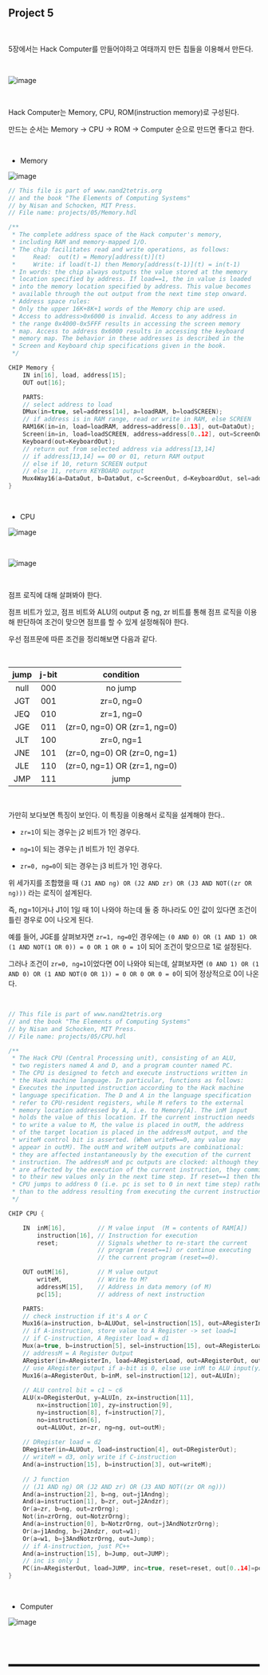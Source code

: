 ## Project 5

<br>

5장에서는 Hack Computer를 만들어야하고 여태까지 만든 칩들을 이용해서 만든다.

<br>

![image](https://user-images.githubusercontent.com/52172169/209097501-3324681c-4219-411d-b162-895862d3574c.png)

<br>

Hack Computer는 Memory, CPU, ROM(instruction memory)로 구성된다.

만드는 순서는 Memory -> CPU -> ROM -> Computer 순으로 만드면 좋다고 한다.

<br>

+ Memory

![image](https://user-images.githubusercontent.com/52172169/209097548-1e282910-8826-4db9-81e1-262fdc9909f2.png)

```c
// This file is part of www.nand2tetris.org
// and the book "The Elements of Computing Systems"
// by Nisan and Schocken, MIT Press.
// File name: projects/05/Memory.hdl

/**
 * The complete address space of the Hack computer's memory,
 * including RAM and memory-mapped I/O. 
 * The chip facilitates read and write operations, as follows:
 *     Read:  out(t) = Memory[address(t)](t)
 *     Write: if load(t-1) then Memory[address(t-1)](t) = in(t-1)
 * In words: the chip always outputs the value stored at the memory 
 * location specified by address. If load==1, the in value is loaded 
 * into the memory location specified by address. This value becomes 
 * available through the out output from the next time step onward.
 * Address space rules:
 * Only the upper 16K+8K+1 words of the Memory chip are used. 
 * Access to address>0x6000 is invalid. Access to any address in 
 * the range 0x4000-0x5FFF results in accessing the screen memory 
 * map. Access to address 0x6000 results in accessing the keyboard 
 * memory map. The behavior in these addresses is described in the 
 * Screen and Keyboard chip specifications given in the book.
 */

CHIP Memory {
    IN in[16], load, address[15];
    OUT out[16];

    PARTS:
    // select address to load
    DMux(in=true, sel=address[14], a=loadRAM, b=loadSCREEN);
    // if address is in RAM range, read or write in RAM, else SCREEN 
    RAM16K(in=in, load=loadRAM, address=address[0..13], out=DataOut);
    Screen(in=in, load=loadSCREEN, address=address[0..12], out=ScreenOut);
    Keyboard(out=KeyboardOut);
    // return out from selected address via address[13,14]
    // if address[13,14] == 00 or 01, return RAM output
    // else if 10, return SCREEN output
    // else 11, return KEYBOARD output
    Mux4Way16(a=DataOut, b=DataOut, c=ScreenOut, d=KeyboardOut, sel=address[13..14], out=out);
}
```

<br>

+ CPU

![image](https://user-images.githubusercontent.com/52172169/209097696-4b14ae25-dd39-4cea-bd1d-700978b0f266.png)

<br>

![image](https://user-images.githubusercontent.com/52172169/209253373-7416d5c8-a54b-4800-8795-f9c9923a3814.png)

<br>

점프 로직에 대해 살펴봐야 한다.

점프 비트가 있고, 점프 비트와 ALU의 output 중 ng, zr 비트를 통해 점프 로직을 이용해 판단하여 조건이 맞으면 점프를 할 수 있게 설정해줘야 한다.

우선 점프문에 따른 조건을 정리해보면 다음과 같다.

<br>

| jump | j-bit |       condition       |
|:----:|:-----:|:---------------------:|
| null |  000  |        no jump        |
|  JGT |  001  |       zr=0, ng=0      |
|  JEQ |  010  |       zr=1, ng=0      |
|  JGE |  011  | (zr=0, ng=0) OR (zr=1, ng=0) |
|  JLT |  100  |       zr=0, ng=1      |
|  JNE |  101  | (zr=0, ng=0) OR (zr=0, ng=1) |
|  JLE |  110  | (zr=0, ng=1) OR (zr=1, ng=0) |
|  JMP |  111  |          jump         |

<br>

가만히 보다보면 특징이 보인다. 이 특징을 이용해서 로직을 설계해야 한다..

+ ```zr=1```이 되는 경우는 j2 비트가 1인 경우다.

+ ```ng=1```이 되는 경우는 j1 비트가 1인 경우다.

+ ```zr=0, ng=0```이 되는 경우는 j3 비트가 1인 경우다.

위 세가지를 조합했을 때 ```(J1 AND ng) OR (J2 AND zr) OR (J3 AND NOT((zr OR ng)))``` 라는 로직이 설계된다.

즉, ng=1이거나 J1이 1일 때 1이 나와야 하는데 둘 중 하나라도 0인 값이 있다면 조건이 틀린 경우로 0이 나오게 된다.

예를 들어, JGE를 살펴보자면 ```zr=1, ng=0```인 경우에는 ```(0 AND 0) OR (1 AND 1) OR (1 AND NOT(1 OR 0)) = 0 OR 1 OR 0 = 1```이 되어 조건이 맞으므로 1로 설정된다.

그러나 조건이 ```zr=0, ng=1```이었다면 0이 나와야 되는데, 살펴보자면 ```(0 AND 1) OR (1 AND 0) OR (1 AND NOT(0 OR 1)) = 0 OR 0 OR 0 = 0```이 되어 정상적으로 0이 나온다. 

<br>

```c
// This file is part of www.nand2tetris.org
// and the book "The Elements of Computing Systems"
// by Nisan and Schocken, MIT Press.
// File name: projects/05/CPU.hdl

/**
 * The Hack CPU (Central Processing unit), consisting of an ALU,
 * two registers named A and D, and a program counter named PC.
 * The CPU is designed to fetch and execute instructions written in 
 * the Hack machine language. In particular, functions as follows:
 * Executes the inputted instruction according to the Hack machine 
 * language specification. The D and A in the language specification
 * refer to CPU-resident registers, while M refers to the external
 * memory location addressed by A, i.e. to Memory[A]. The inM input 
 * holds the value of this location. If the current instruction needs 
 * to write a value to M, the value is placed in outM, the address 
 * of the target location is placed in the addressM output, and the 
 * writeM control bit is asserted. (When writeM==0, any value may 
 * appear in outM). The outM and writeM outputs are combinational: 
 * they are affected instantaneously by the execution of the current 
 * instruction. The addressM and pc outputs are clocked: although they 
 * are affected by the execution of the current instruction, they commit 
 * to their new values only in the next time step. If reset==1 then the 
 * CPU jumps to address 0 (i.e. pc is set to 0 in next time step) rather 
 * than to the address resulting from executing the current instruction. 
 */

CHIP CPU {

    IN  inM[16],         // M value input  (M = contents of RAM[A])
        instruction[16], // Instruction for execution
        reset;           // Signals whether to re-start the current
                         // program (reset==1) or continue executing
                         // the current program (reset==0).

    OUT outM[16],        // M value output
        writeM,          // Write to M? 
        addressM[15],    // Address in data memory (of M)
        pc[15];          // address of next instruction

    PARTS:
    // check instruction if it's A or C
    Mux16(a=instruction, b=ALUOut, sel=instruction[15], out=ARegisterIn);
    // if A-instruction, store value to A Register -> set load=1
    // if C-instruction, A Register load = d1
    Mux(a=true, b=instruction[5], sel=instruction[15], out=ARegisterLoad);
    // addressM = A Register Output
    ARegister(in=ARegisterIn, load=ARegisterLoad, out=ARegisterOut, out[0..14]=addressM);
    // use ARegister output if a-bit is 0, else use inM to ALU input(y)
    Mux16(a=ARegisterOut, b=inM, sel=instruction[12], out=ALUIn);
    
    // ALU control bit = c1 ~ c6
    ALU(x=DRegisterOut, y=ALUIn, zx=instruction[11], 
        nx=instruction[10], zy=instruction[9], 
        ny=instruction[8], f=instruction[7], 
        no=instruction[6], 
        out=ALUOut, zr=zr, ng=ng, out=outM);
        
    // DRegister load = d2
    DRegister(in=ALUOut, load=instruction[4], out=DRegisterOut);
    // writeM = d3, only write if C-instruction
    And(a=instruction[15], b=instruction[3], out=writeM);
    
    // J function
    // (J1 AND ng) OR (J2 AND zr) OR (J3 AND NOT((zr OR ng)))
    And(a=instruction[2], b=ng, out=j1Andng);
    And(a=instruction[1], b=zr, out=j2Andzr);
    Or(a=zr, b=ng, out=zrOrng);
    Not(in=zrOrng, out=NotzrOrng);
    And(a=instruction[0], b=NotzrOrng, out=j3AndNotzrOrng);
    Or(a=j1Andng, b=j2Andzr, out=w1);
    Or(a=w1, b=j3AndNotzrOrng, out=Jump);
    // if A-instruction, just PC++
    And(a=instruction[15], b=Jump, out=JUMP);
    // inc is only 1
    PC(in=ARegisterOut, load=JUMP, inc=true, reset=reset, out[0..14]=pc);
}
```

<br>

+ Computer

![image](https://user-images.githubusercontent.com/52172169/209098412-02354efc-87bb-465c-bdda-30b7e5ee98ee.png)

```c

```

<br><br>
<hr style="border: 2px solid;">
<br><br>
